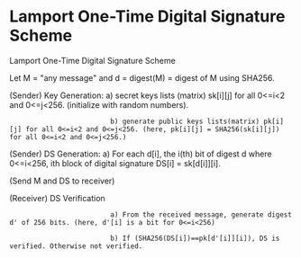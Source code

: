 # Lamport One-Time Digital Signature Scheme

Lamport One-Time Digital Signature Scheme 

Let M = "any message" and d = digest(M) = digest of M using SHA256. 

(Sender) Key Generation: a) secret keys lists (matrix) sk[i][j] for all 0<=i<2 and 0<=j<256. (initialize with random numbers).

                             b) generate public keys lists(matrix) pk[i][j] for all 0<=i<2 and 0<=j<256. (here, pk[i][j] = SHA256(sk[i][j]) for all 0<=i<2 and 0<=j<256.)

(Sender) DS Generation: a) For each d[i], the i(th) bit of digest d where 0<=i<256, ith block of digital signature DS[i] = sk[d[i]][i].

(Send M and DS to receiver)

(Receiver) DS Verification

                             a) From the received message, generate digest d' of 256 bits. (here, d'[i] is a bit for 0<=i<256)

                             b) If (SHA256(DS[i])==pk[d'[i]][i]), DS is verified. Otherwise not verified.
